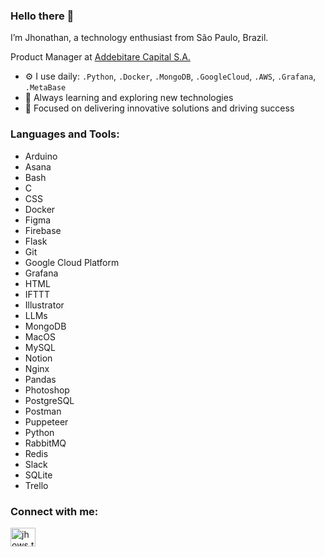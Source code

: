 ### Hello there 👋

I’m Jhonathan, a technology enthusiast from São Paulo, Brazil.

Product Manager at [Addebitare Capital S.A.](https://addebitare.com.br)

- ⚙️ I use daily: `.Python`, `.Docker`, `.MongoDB`, `.GoogleCloud`, `.AWS`, `.Grafana`, `.MetaBase`
- 🚀 Always learning and exploring new technologies
- 🎯 Focused on delivering innovative solutions and driving success


### Languages and Tools:
- Arduino
- Asana
- Bash
- C
- CSS
- Docker
- Figma
- Firebase
- Flask
- Git
- Google Cloud Platform
- Grafana
- HTML
- IFTTT
- Illustrator
- LLMs
- MongoDB
- MacOS
- MySQL
- Notion
- Nginx
- Pandas
- Photoshop
- PostgreSQL
- Postman
- Puppeteer
- Python
- RabbitMQ
- Redis
- Slack
- SQLite
- Trello

### Connect with me:
<p align="left">
<a href="https://instagram.com/jhows.tech" target="blank"><img align="center" src="https://raw.githubusercontent.com/rahuldkjain/github-profile-readme-generator/master/src/images/icons/Social/instagram.svg" alt="jhows.tech" height="30" width="40" /></a>
</p>

